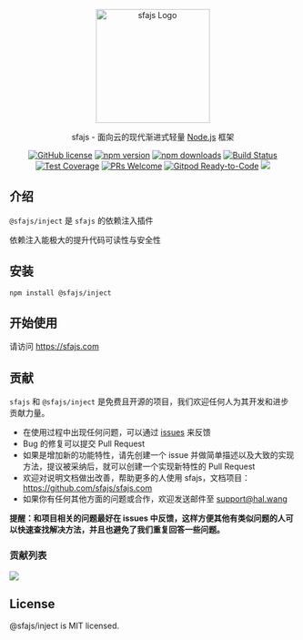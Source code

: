 <p align="center">
  <a href="https://sfajs.com/" target="blank"><img src="https://sfajs.com/images/logo.png" alt="sfajs Logo" width="200"/></a>
</p>

<p align="center">sfajs - 面向云的现代渐进式轻量 <a href="http://nodejs.org" target="_blank">Node.js</a> 框架</p>
<p align="center">
    <a href="https://github.com/sfajs/inject/blob/main/LICENSE" target="_blank"><img src="https://img.shields.io/badge/license-MIT-blue.svg" alt="GitHub license" /></a>
    <a href=""><img src="https://img.shields.io/npm/v/@sfajs/inject.svg" alt="npm version"></a>
    <a href=""><img src="https://badgen.net/npm/dt/@sfajs/inject" alt="npm downloads"></a>
    <a href="#"><img src="https://github.com/sfajs/inject/actions/workflows/test.yml/badge.svg?branch=2.x" alt="Build Status"></a>
    <a href="https://codecov.io/gh/sfajs/inject/branch/main"><img src="https://img.shields.io/codecov/c/github/sfajs/inject/main.svg" alt="Test Coverage"></a>
    <a href="https://github.com/sfajs/inject/pulls"><img src="https://img.shields.io/badge/PRs-welcome-brightgreen.svg" alt="PRs Welcome"></a>
    <a href="https://gitpod.io/#https://github.com/sfajs/inject"><img src="https://img.shields.io/badge/Gitpod-Ready--to--Code-blue?logo=gitpod" alt="Gitpod Ready-to-Code"></a>
    <a href="https://paypal.me/ihalwang" target="_blank"><img src="https://img.shields.io/badge/Donate-PayPal-ff3f59.svg"/></a>
</p>

## 介绍

`@sfajs/inject` 是 `sfajs` 的依赖注入插件

依赖注入能极大的提升代码可读性与安全性

## 安装

```
npm install @sfajs/inject
```

## 开始使用

请访问 <https://sfajs.com>

## 贡献

`sfajs` 和 `@sfajs/inject` 是免费且开源的项目，我们欢迎任何人为其开发和进步贡献力量。

- 在使用过程中出现任何问题，可以通过 [issues](https://github.com/sfajs/inject/issues) 来反馈
- Bug 的修复可以提交 Pull Request
- 如果是增加新的功能特性，请先创建一个 issue 并做简单描述以及大致的实现方法，提议被采纳后，就可以创建一个实现新特性的 Pull Request
- 欢迎对说明文档做出改善，帮助更多的人使用 sfajs，文档项目：<https://github.com/sfajs/sfajs.com>
- 如果你有任何其他方面的问题或合作，欢迎发送邮件至 support@hal.wang

**提醒：和项目相关的问题最好在 issues 中反馈，这样方便其他有类似问题的人可以快速查找解决方法，并且也避免了我们重复回答一些问题。**

### 贡献列表

<a href="https://github.com/sfajs/inject/graphs/contributors">
  <img src="https://contrib.rocks/image?repo=sfajs/inject" />
</a>

## License

@sfajs/inject is MIT licensed.
